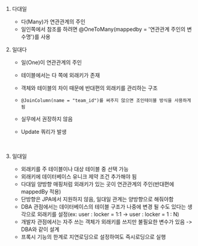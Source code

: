1. 다대일
   - 다(Many)가 연관관계의 주인
   - 일인쪽에서 참조를 하려면 @OneToMany(mappedby = '연관관계 주인의 변수명')를 사용





2. 일대다

   - 일(One)이 연관관계의 주인

   - 테이블에서는 다 쪽에 외래키가 존재

   - 객체와 테이블의 차이 때문에 반대편의 외래키를 관리하는 구조

   - ```
     @JoinColumn(name = "team_id")를 써주지 않으면 조인테이블 방식을 사용하게 됨
     ```

   - 실무에서 권장하지 않음

   - Update 쿼리가 발생

     ​




3. 일대일
   - 외래키를 주 테이블이나 대상 테이블 중 선택 가능
   - 외래키에 데이터베이스 유니크 제약 조건 추가해야 됨
   - 다대일 양방향 매핑처럼 외래키가 있는 곳이 연관관계의 주인(반대편에 mappedBy 적용)
   - 단방향은 JPA에서 지원하지 않음, 일대일 관계는 양방향으로 해줘야함
   - DBA 관점에서는 데이터베이스의 테이블 구조가 나중에 변경 될 수도 있다는 생각으로 외래키를 설정(ex: user : locker = 1:1 -> user : locker = 1 : N)
   - 개발자 관점에서는 자주 쓰는 객체가 외래키를 쓰지만 불필요한 변수가 있음 -> DBA와 같이 설계
   - 프록시 기능의 한계로 지연로딩으로 설정하여도 즉시로딩으로 실행